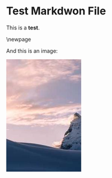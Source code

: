 # Test Markdwon File

This is a **test**.

\newpage

And this is an image:

![Image of a dog](./image.jpeg)
